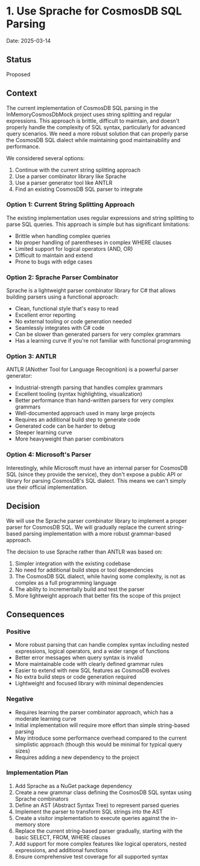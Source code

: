 # 1. Use Sprache for CosmosDB SQL Parsing

Date: 2025-03-14

## Status

Proposed

## Context

The current implementation of CosmosDB SQL parsing in the InMemoryCosmosDbMock project uses string splitting and regular expressions. This approach is brittle, difficult to maintain, and doesn't properly handle the complexity of SQL syntax, particularly for advanced query scenarios. We need a more robust solution that can properly parse the CosmosDB SQL dialect while maintaining good maintainability and performance.

We considered several options:
1. Continue with the current string splitting approach
2. Use a parser combinator library like Sprache
3. Use a parser generator tool like ANTLR
4. Find an existing CosmosDB SQL parser to integrate

### Option 1: Current String Splitting Approach

The existing implementation uses regular expressions and string splitting to parse SQL queries. This approach is simple but has significant limitations:
- Brittle when handling complex queries
- No proper handling of parentheses in complex WHERE clauses
- Limited support for logical operators (AND, OR)
- Difficult to maintain and extend
- Prone to bugs with edge cases

### Option 2: Sprache Parser Combinator

Sprache is a lightweight parser combinator library for C# that allows building parsers using a functional approach:
- Clean, functional style that's easy to read
- Excellent error reporting
- No external tooling or code generation needed
- Seamlessly integrates with C# code
- Can be slower than generated parsers for very complex grammars
- Has a learning curve if you're not familiar with functional programming

### Option 3: ANTLR

ANTLR (ANother Tool for Language Recognition) is a powerful parser generator:
- Industrial-strength parsing that handles complex grammars
- Excellent tooling (syntax highlighting, visualization)
- Better performance than hand-written parsers for very complex grammars
- Well-documented approach used in many large projects
- Requires an additional build step to generate code
- Generated code can be harder to debug
- Steeper learning curve
- More heavyweight than parser combinators

### Option 4: Microsoft's Parser

Interestingly, while Microsoft must have an internal parser for CosmosDB SQL (since they provide the service), they don't expose a public API or library for parsing CosmosDB's SQL dialect. This means we can't simply use their official implementation.

## Decision

We will use the Sprache parser combinator library to implement a proper parser for CosmosDB SQL. We will gradually replace the current string-based parsing implementation with a more robust grammar-based approach.

The decision to use Sprache rather than ANTLR was based on:
1. Simpler integration with the existing codebase
2. No need for additional build steps or tool dependencies
3. The CosmosDB SQL dialect, while having some complexity, is not as complex as a full programming language
4. The ability to incrementally build and test the parser
5. More lightweight approach that better fits the scope of this project

## Consequences

### Positive

- More robust parsing that can handle complex syntax including nested expressions, logical operators, and a wider range of functions
- Better error messages when query syntax is invalid
- More maintainable code with clearly defined grammar rules
- Easier to extend with new SQL features as CosmosDB evolves
- No extra build steps or code generation required
- Lightweight and focused library with minimal dependencies

### Negative

- Requires learning the parser combinator approach, which has a moderate learning curve
- Initial implementation will require more effort than simple string-based parsing
- May introduce some performance overhead compared to the current simplistic approach (though this would be minimal for typical query sizes)
- Requires adding a new dependency to the project

### Implementation Plan

1. Add Sprache as a NuGet package dependency
2. Create a new grammar class defining the CosmosDB SQL syntax using Sprache combinators
3. Define an AST (Abstract Syntax Tree) to represent parsed queries
4. Implement the parser to transform SQL strings into the AST
5. Create a visitor implementation to execute queries against the in-memory store
6. Replace the current string-based parser gradually, starting with the basic SELECT, FROM, WHERE clauses
7. Add support for more complex features like logical operators, nested expressions, and additional functions
8. Ensure comprehensive test coverage for all supported syntax
